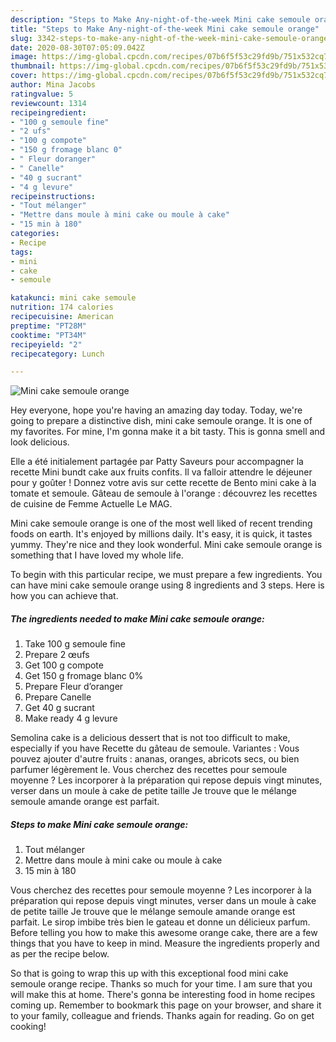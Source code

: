 ```yaml
---
description: "Steps to Make Any-night-of-the-week Mini cake semoule orange"
title: "Steps to Make Any-night-of-the-week Mini cake semoule orange"
slug: 3342-steps-to-make-any-night-of-the-week-mini-cake-semoule-orange
date: 2020-08-30T07:05:09.042Z
image: https://img-global.cpcdn.com/recipes/07b6f5f53c29fd9b/751x532cq70/mini-cake-semoule-orange-photo-principale-de-la-recette.jpg
thumbnail: https://img-global.cpcdn.com/recipes/07b6f5f53c29fd9b/751x532cq70/mini-cake-semoule-orange-photo-principale-de-la-recette.jpg
cover: https://img-global.cpcdn.com/recipes/07b6f5f53c29fd9b/751x532cq70/mini-cake-semoule-orange-photo-principale-de-la-recette.jpg
author: Mina Jacobs
ratingvalue: 5
reviewcount: 1314
recipeingredient:
- "100 g semoule fine"
- "2 ufs"
- "100 g compote"
- "150 g fromage blanc 0"
- " Fleur doranger"
- " Canelle"
- "40 g sucrant"
- "4 g levure"
recipeinstructions:
- "Tout mélanger"
- "Mettre dans moule à mini cake ou moule à cake"
- "15 min à 180"
categories:
- Recipe
tags:
- mini
- cake
- semoule

katakunci: mini cake semoule 
nutrition: 174 calories
recipecuisine: American
preptime: "PT28M"
cooktime: "PT34M"
recipeyield: "2"
recipecategory: Lunch

---
```



![Mini cake semoule orange](https://img-global.cpcdn.com/recipes/07b6f5f53c29fd9b/751x532cq70/mini-cake-semoule-orange-photo-principale-de-la-recette.jpg)

Hey everyone, hope you're having an amazing day today. Today, we're going to prepare a distinctive dish, mini cake semoule orange. It is one of my favorites. For mine, I'm gonna make it a bit tasty. This is gonna smell and look delicious.

Elle a été initialement partagée par Patty Saveurs pour accompagner la recette Mini bundt cake aux fruits confits. Il va falloir attendre le déjeuner pour y goûter ! Donnez votre avis sur cette recette de Bento mini cake à la tomate et semoule. Gâteau de semoule à l&#39;orange : découvrez les recettes de cuisine de Femme Actuelle Le MAG.

Mini cake semoule orange is one of the most well liked of recent trending foods on earth. It's enjoyed by millions daily. It's easy, it is quick, it tastes yummy. They're nice and they look wonderful. Mini cake semoule orange is something that I have loved my whole life.


To begin with this particular recipe, we must prepare a few ingredients. You can have mini cake semoule orange using 8 ingredients and 3 steps. Here is how you can achieve that.

<!--inarticleads1-->

##### The ingredients needed to make Mini cake semoule orange:

1. Take 100 g semoule fine
1. Prepare 2 œufs
1. Get 100 g compote
1. Get 150 g fromage blanc 0%
1. Prepare  Fleur d’oranger
1. Prepare  Canelle
1. Get 40 g sucrant
1. Make ready 4 g levure


Semolina cake is a delicious dessert that is not too difficult to make, especially if you have Recette du gâteau de semoule. Variantes : Vous pouvez ajouter d&#39;autre fruits : ananas, oranges, abricots secs, ou bien parfumer légèrement le. Vous cherchez des recettes pour semoule moyenne ? Les incorporer à la préparation qui repose depuis vingt minutes, verser dans un moule à cake de petite taille Je trouve que le mélange semoule amande orange est parfait. 

<!--inarticleads2-->

##### Steps to make Mini cake semoule orange:

1. Tout mélanger
1. Mettre dans moule à mini cake ou moule à cake
1. 15 min à 180


Vous cherchez des recettes pour semoule moyenne ? Les incorporer à la préparation qui repose depuis vingt minutes, verser dans un moule à cake de petite taille Je trouve que le mélange semoule amande orange est parfait. Le sirop imbibe très bien le gateau et donne un délicieux parfum. Before telling you how to make this awesome orange cake, there are a few things that you have to keep in mind. Measure the ingredients properly and as per the recipe below. 

So that is going to wrap this up with this exceptional food mini cake semoule orange recipe. Thanks so much for your time. I am sure that you will make this at home. There's gonna be interesting food in home recipes coming up. Remember to bookmark this page on your browser, and share it to your family, colleague and friends. Thanks again for reading. Go on get cooking!
